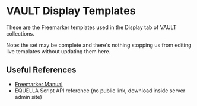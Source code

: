 # VAULT Display Templates

These are the Freemarker templates used in the Display tab of VAULT collections.

Note: the set may be complete and there's nothing stopping us from editing live templates without updating them here.

## Useful References

- [Freemarker Manual](http://freemarker.org/docs/)
- EQUELLA Script API reference (no public link, download inside server admin site)
